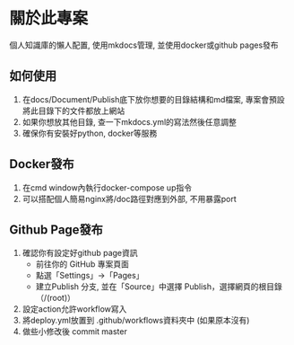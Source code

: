 # 關於此專案
個人知識庫的懶人配置, 使用mkdocs管理, 並使用docker或github pages發布　　

## 如何使用
1. 在docs/Document/Publish底下放你想要的目錄結構和md檔案, 專案會預設將此目錄下的文件都放上網站  
2. 如果你想放其他目錄, 查一下mkdocs.yml的寫法然後任意調整  
3. 確保你有安裝好python, docker等服務  

## Docker發布
1. 在cmd window內執行docker-compose up指令  
2. 可以搭配個人簡易nginx將/doc路徑對應到外部, 不用暴露port  

## Github Page發布
1. 確認你有設定好github page資訊  
    - 前往你的 GitHub 專案頁面  
    - 點選「Settings」→「Pages」  
    - 建立Publish 分支, 並在「Source」中選擇 Publish，選擇網頁的根目錄（/(root)）  
2. 設定action允許workflow寫入  
3. 將deploy.yml放置到 .github/workflows資料夾中 (如果原本沒有)  
4. 做些小修改後 commit master  
